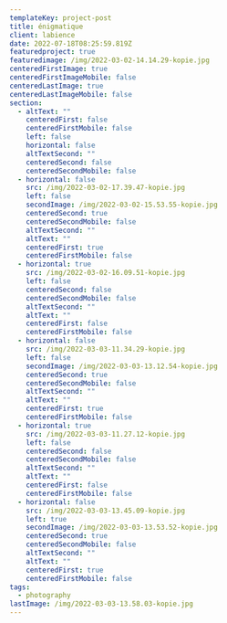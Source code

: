 ```yaml
---
templateKey: project-post
title: énigmatique
client: labience
date: 2022-07-18T08:25:59.819Z
featuredproject: true
featuredimage: /img/2022-03-02-14.14.29-kopie.jpg
centeredFirstImage: true
centeredFirstImageMobile: false
centeredLastImage: true
centeredLastImageMobile: false
section:
  - altText: ""
    centeredFirst: false
    centeredFirstMobile: false
    left: false
    horizontal: false
    altTextSecond: ""
    centeredSecond: false
    centeredSecondMobile: false
  - horizontal: false
    src: /img/2022-03-02-17.39.47-kopie.jpg
    left: false
    secondImage: /img/2022-03-02-15.53.55-kopie.jpg
    centeredSecond: true
    centeredSecondMobile: false
    altTextSecond: ""
    altText: ""
    centeredFirst: true
    centeredFirstMobile: false
  - horizontal: true
    src: /img/2022-03-02-16.09.51-kopie.jpg
    left: false
    centeredSecond: false
    centeredSecondMobile: false
    altTextSecond: ""
    altText: ""
    centeredFirst: false
    centeredFirstMobile: false
  - horizontal: false
    src: /img/2022-03-03-11.34.29-kopie.jpg
    left: false
    secondImage: /img/2022-03-03-13.12.54-kopie.jpg
    centeredSecond: true
    centeredSecondMobile: false
    altTextSecond: ""
    altText: ""
    centeredFirst: true
    centeredFirstMobile: false
  - horizontal: true
    src: /img/2022-03-03-11.27.12-kopie.jpg
    left: false
    centeredSecond: false
    centeredSecondMobile: false
    altTextSecond: ""
    altText: ""
    centeredFirst: false
    centeredFirstMobile: false
  - horizontal: false
    src: /img/2022-03-03-13.45.09-kopie.jpg
    left: true
    secondImage: /img/2022-03-03-13.53.52-kopie.jpg
    centeredSecond: true
    centeredSecondMobile: false
    altTextSecond: ""
    altText: ""
    centeredFirst: true
    centeredFirstMobile: false
tags:
  - photography
lastImage: /img/2022-03-03-13.58.03-kopie.jpg
---
```

